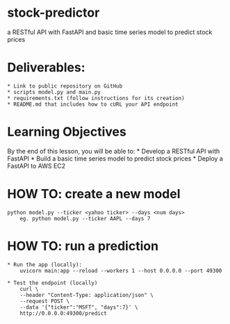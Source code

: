 # stock-predictor
a RESTful API with FastAPI and basic time series model to predict stock prices


# Deliverables:
    * Link to public repository on GitHub
    * scripts model.py and main.py
    * requirements.txt (follow instructions for its creation)
    * README.md that includes how to cURL your API endpoint


# Learning Objectives
By the end of this lesson, you will be able to:
    * Develop a RESTful API with FastAPI
    * Build a basic time series model to predict stock prices
    * Deploy a FastAPI to AWS EC2


# HOW TO:  create a new model
    python model.py --ticker <yahoo ticker> --days <num days>
        eg. python model.py --ticker AAPL --days 7


# HOW TO:  run a prediction
    * Run the app (locally):
        uvicorn main:app --reload --workers 1 --host 0.0.0.0 --port 49300
    
    * Test the endpoint (locally)
        curl \
        --header "Content-Type: application/json" \
        --request POST \
        --data '{"ticker":"MSFT", "days":7}' \
        http://0.0.0.0:49300/predict
